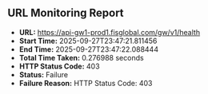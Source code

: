 ## URL Monitoring Report

- **URL:** https://api-gw1-prod1.fisglobal.com/gw/v1/health
- **Start Time:** 2025-09-27T23:47:21.811456
- **End Time:** 2025-09-27T23:47:22.088444
- **Total Time Taken:** 0.276988 seconds
- **HTTP Status Code:** 403
- **Status:** Failure
- **Failure Reason:** HTTP Status Code: 403
